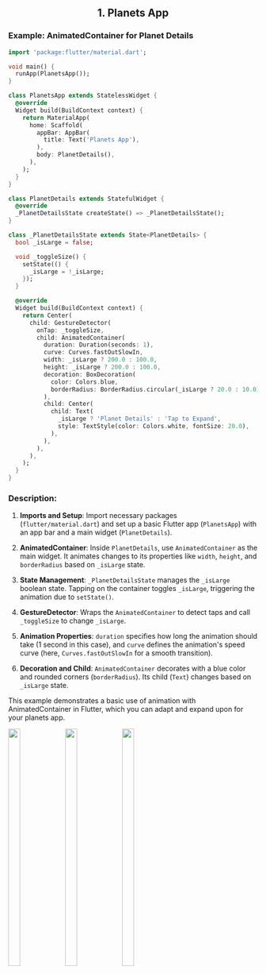<h2 align = "center"> 1. Planets App </h2>


### Example: AnimatedContainer for Planet Details

```dart
import 'package:flutter/material.dart';

void main() {
  runApp(PlanetsApp());
}

class PlanetsApp extends StatelessWidget {
  @override
  Widget build(BuildContext context) {
    return MaterialApp(
      home: Scaffold(
        appBar: AppBar(
          title: Text('Planets App'),
        ),
        body: PlanetDetails(),
      ),
    );
  }
}

class PlanetDetails extends StatefulWidget {
  @override
  _PlanetDetailsState createState() => _PlanetDetailsState();
}

class _PlanetDetailsState extends State<PlanetDetails> {
  bool _isLarge = false;

  void _toggleSize() {
    setState(() {
      _isLarge = !_isLarge;
    });
  }

  @override
  Widget build(BuildContext context) {
    return Center(
      child: GestureDetector(
        onTap: _toggleSize,
        child: AnimatedContainer(
          duration: Duration(seconds: 1),
          curve: Curves.fastOutSlowIn,
          width: _isLarge ? 200.0 : 100.0,
          height: _isLarge ? 200.0 : 100.0,
          decoration: BoxDecoration(
            color: Colors.blue,
            borderRadius: BorderRadius.circular(_isLarge ? 20.0 : 10.0),
          ),
          child: Center(
            child: Text(
              _isLarge ? 'Planet Details' : 'Tap to Expand',
              style: TextStyle(color: Colors.white, fontSize: 20.0),
            ),
          ),
        ),
      ),
    );
  }
}
```

### Description:

1. **Imports and Setup**: Import necessary packages (`flutter/material.dart`) and set up a basic Flutter app (`PlanetsApp`) with an app bar and a main widget (`PlanetDetails`).

2. **AnimatedContainer**: Inside `PlanetDetails`, use `AnimatedContainer` as the main widget. It animates changes to its properties like `width`, `height`, and `borderRadius` based on `_isLarge` state.

3. **State Management**: `_PlanetDetailsState` manages the `_isLarge` boolean state. Tapping on the container toggles `_isLarge`, triggering the animation due to `setState()`.

4. **GestureDetector**: Wraps the `AnimatedContainer` to detect taps and call `_toggleSize` to change `_isLarge`.

5. **Animation Properties**: `duration` specifies how long the animation should take (1 second in this case), and `curve` defines the animation's speed curve (here, `Curves.fastOutSlowIn` for a smooth transition).

6. **Decoration and Child**: `AnimatedContainer` decorates with a blue color and rounded corners (`borderRadius`). Its child (`Text`) changes based on `_isLarge` state.

This example demonstrates a basic use of animation with AnimatedContainer in Flutter, which you can adapt and expand upon for your planets app.




<img src = "https://github.com/user-attachments/assets/75d420ec-1eb7-44a4-813a-56238922d97b" width=22% height=35%>
<img src = "https://github.com/user-attachments/assets/e7a4bd76-7ef8-4a04-9223-79b0c6dec838" width=22% height=35%>
<img src = "https://github.com/user-attachments/assets/57f5cdbd-24a3-428d-a582-05874b403f94" width=22% height=35%>


